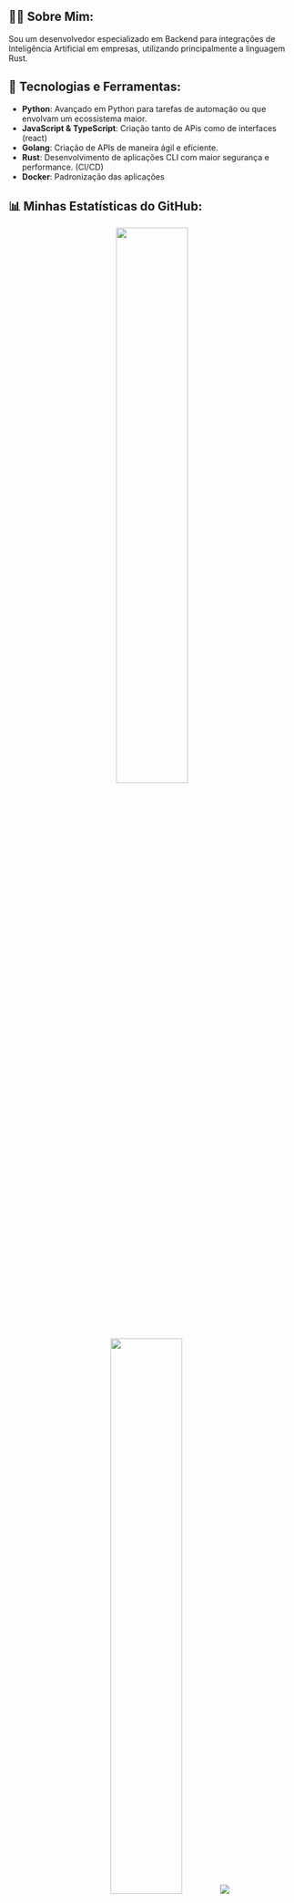 ## 👨‍💻 Sobre Mim:
Sou um desenvolvedor especializado em Backend para integrações de Inteligência Artificial em empresas, utilizando principalmente a linguagem Rust.

## 🚀 Tecnologias e Ferramentas:
- **Python**: Avançado em Python para tarefas de automação ou que envolvam um ecossistema maior.
- **JavaScript & TypeScript**: Criação tanto de APis como de interfaces (react)
- **Golang**: Criação de APIs de maneira ágil e eficiente.
- **Rust**: Desenvolvimento de aplicações CLI com maior segurança e performance. (CI/CD)
- **Docker**: Padronização das aplicações

## 📊 Minhas Estatísticas do GitHub:
<p align="center">
  <img height="50%" width="auto" src="https://github-readme-stats.vercel.app/api?username=NandoSchlemper&show_icons=true&count_private=true&theme=darcula&hide_border=true&hide=issues,contribs&bg_color=00500700">
  <img height="50%" width="auto" src="https://github-readme-stats.vercel.app/api/top-langs/?username=NandoSchlemper&layout=compact&hide_border=true&theme=darcula&bg_color=00000000&langs_count=3&hide=jupyter%20notebook,tex,html,css,php,Dockerfile&exclude_repo=Pacman-AI&langs=Python,Rust,JavaScript,Golang">
  <img src="https://github-readme-streak-stats.herokuapp.com?user=NandoSchlemper&theme=darcula&hide_border=true&background=FFFFFF00">
  <br>
  <br>
</p>

## 📫 Contato:
- **Email**: [bkschlemper@gmail.com](mailto:bkschlemper@gmail.com)
- **LinkedIn**: [Fernando Meurer Schlemper](https://www.linkedin.com/in/fernando-meurer-33662a277)
- **GitHub**: [NandoSchlemper](https://github.com/NandoSchlemper)
